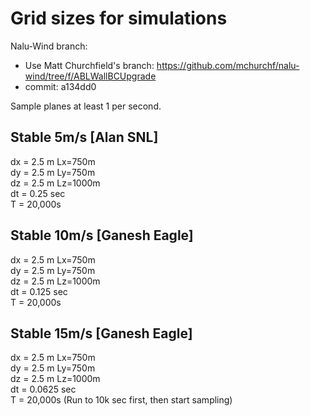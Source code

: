 # Grid sizes for simulations

Nalu-Wind branch: 
- Use Matt Churchfield's branch: https://github.com/mchurchf/nalu-wind/tree/f/ABLWallBCUpgrade  
- commit: a134dd0 

Sample planes at least 1 per second.

Stable 5m/s  [Alan SNL]
-------------------
dx = 2.5 m  Lx=750m  
dy = 2.5 m  Ly=750m  
dz = 2.5 m  Lz=1000m  
dt = 0.25 sec  
T  = 20,000s  

Stable 10m/s [Ganesh Eagle]  
-------------------
dx = 2.5 m  Lx=750m  
dy = 2.5 m  Ly=750m  
dz = 2.5 m  Lz=1000m  
dt = 0.125 sec  
T  = 20,000s  

Stable 15m/s [Ganesh Eagle]
--------------------
dx = 2.5 m  Lx=750m  
dy = 2.5 m  Ly=750m  
dz = 2.5 m  Lz=1000m  
dt = 0.0625 sec  
T  = 20,000s  (Run to 10k sec first, then start sampling)  


